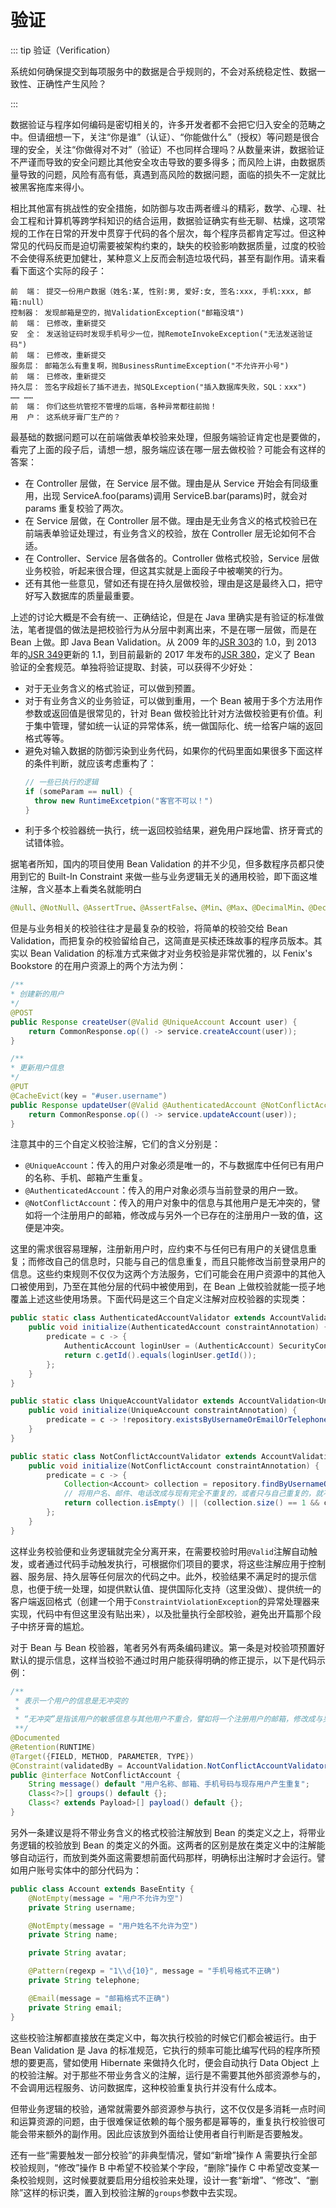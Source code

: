# 验证

::: tip 验证（Verification）

系统如何确保提交到每项服务中的数据是合乎规则的，不会对系统稳定性、数据一致性、正确性产生风险？

:::

数据验证与程序如何编码是密切相关的，许多开发者都不会把它归入安全的范畴之中。但请细想一下，关注“你是谁”（认证）、“你能做什么”（授权）等问题是很合理的安全，关注“你做得对不对”（验证）不也同样合理吗？从数量来讲，数据验证不严谨而导致的安全问题比其他安全攻击导致的要多得多；而风险上讲，由数据质量导致的问题，风险有高有低，真遇到高风险的数据问题，面临的损失不一定就比被黑客拖库来得小。

相比其他富有挑战性的安全措施，如防御与攻击两者缠斗的精彩，数学、心理、社会工程和计算机等跨学科知识的结合运用，数据验证确实有些无聊、枯燥，这项常规的工作在日常的开发中贯穿于代码的各个层次，每个程序员都肯定写过。但这种常见的代码反而是迫切需要被架构约束的，缺失的校验影响数据质量，过度的校验不会使得系统更加健壮，某种意义上反而会制造垃圾代码，甚至有副作用。请来看看下面这个实际的段子：

```
前  端： 提交一份用户数据（姓名:某, 性别:男, 爱好:女, 签名:xxx, 手机:xxx, 邮箱:null）
控制器： 发现邮箱是空的，抛ValidationException("邮箱没填")
前  端： 已修改，重新提交
安  全： 发送验证码时发现手机号少一位，抛RemoteInvokeException("无法发送验证码")
前  端： 已修改，重新提交
服务层： 邮箱怎么有重复啊，抛BusinessRuntimeException("不允许开小号")
前  端： 已修改，重新提交
持久层： 签名字段超长了插不进去，抛SQLException("插入数据库失败，SQL：xxx")
…… ……
前  端： 你们这些坑管挖不管埋的后端，各种异常都往前抛！
用  户： 这系统牙膏厂生产的？
```

最基础的数据问题可以在前端做表单校验来处理，但服务端验证肯定也是要做的，看完了上面的段子后，请想一想，服务端应该在哪一层去做校验？可能会有这样的答案：

- 在 Controller 层做，在 Service 层不做。理由是从 Service 开始会有同级重用，出现 ServiceA.foo(params)调用 ServiceB.bar(params)时，就会对 params 重复校验了两次。
- 在 Service 层做，在 Controller 层不做。理由是无业务含义的格式校验已在前端表单验证处理过，有业务含义的校验，放在 Controller 层无论如何不合适。
- 在 Controller、Service 层各做各的。Controller 做格式校验，Service 层做业务校验，听起来很合理，但这其实就是上面段子中被嘲笑的行为。
- 还有其他一些意见，譬如还有提在持久层做校验，理由是这是最终入口，把守好写入数据库的质量最重要。

上述的讨论大概是不会有统一、正确结论，但是在 Java 里确实是有验证的标准做法，笔者提倡的做法是把校验行为从分层中剥离出来，不是在哪一层做，而是在 Bean 上做。即 Java Bean Validation。从 2009 年的[JSR 303](https://beanvalidation.org/1.0/spec/)的 1.0，到 2013 年的[JSR 349](https://jcp.org/en/jsr/detail?id=349)更新的 1.1，到目前最新的 2017 年发布的[JSR 380](https://beanvalidation.org/2.0/)，定义了 Bean 验证的全套规范。单独将验证提取、封装，可以获得不少好处：

- 对于无业务含义的格式验证，可以做到预置。
- 对于有业务含义的业务验证，可以做到重用，一个 Bean 被用于多个方法用作参数或返回值是很常见的，针对 Bean 做校验比针对方法做校验更有价值。利于集中管理，譬如统一认证的异常体系，统一做国际化、统一给客户端的返回格式等等。
- 避免对输入数据的防御污染到业务代码，如果你的代码里面如果很多下面这样的条件判断，就应该考虑重构了：
  ```java
  // 一些已执行的逻辑
  if (someParam == null) {
  	throw new RuntimeExcetpion("客官不可以！")
  }
  ```
- 利于多个校验器统一执行，统一返回校验结果，避免用户踩地雷、挤牙膏式的试错体验。

据笔者所知，国内的项目使用 Bean Validation 的并不少见，但多数程序员都只使用到它的 Built-In Constraint 来做一些与业务逻辑无关的通用校验，即下面这堆注解，含义基本上看类名就能明白

```java
@Null、@NotNull、@AssertTrue、@AssertFalse、@Min、@Max、@DecimalMin、@DecimalMax、@Negative、@NegativeOrZero、@Positive、@PositiveOrZeor、@Szie、@Digits、@Pass、@PastOrPresent、@Future、@FutureOrPresent、@Pattern、@NotEmpty、@NotBlank、@Email
```

但是与业务相关的校验往往才是最复杂的校验，将简单的校验交给 Bean Validation，而把复杂的校验留给自己，这简直是买椟还珠故事的程序员版本。其实以 Bean Validation 的标准方式来做才对业务校验是非常优雅的，以 Fenix's Bookstore 的在用户资源上的两个方法为例：

```java
/**
* 创建新的用户
*/
@POST
public Response createUser(@Valid @UniqueAccount Account user) {
	return CommonResponse.op(() -> service.createAccount(user));
}

/**
* 更新用户信息
*/
@PUT
@CacheEvict(key = "#user.username")
public Response updateUser(@Valid @AuthenticatedAccount @NotConflictAccount Account user) {
	return CommonResponse.op(() -> service.updateAccount(user));
}
```

注意其中的三个自定义校验注解，它们的含义分别是：

- `@UniqueAccount`：传入的用户对象必须是唯一的，不与数据库中任何已有用户的名称、手机、邮箱产生重复。
- `@AuthenticatedAccount`：传入的用户对象必须与当前登录的用户一致。
- `@NotConflictAccount`：传入的用户对象中的信息与其他用户是无冲突的，譬如将一个注册用户的邮箱，修改成与另外一个已存在的注册用户一致的值，这便是冲突。

这里的需求很容易理解，注册新用户时，应约束不与任何已有用户的关键信息重复；而修改自己的信息时，只能与自己的信息重复，而且只能修改当前登录用户的信息。这些约束规则不仅仅为这两个方法服务，它们可能会在用户资源中的其他入口被使用到，乃至在其他分层的代码中被使用到，在 Bean 上做校验就能一揽子地覆盖上述这些使用场景。下面代码是这三个自定义注解对应校验器的实现类：

```java
public static class AuthenticatedAccountValidator extends AccountValidation<AuthenticatedAccount> {
    public void initialize(AuthenticatedAccount constraintAnnotation) {
        predicate = c -> {
            AuthenticAccount loginUser = (AuthenticAccount) SecurityContextHolder.getContext().getAuthentication().getPrincipal();
            return c.getId().equals(loginUser.getId());
        };
    }
}

public static class UniqueAccountValidator extends AccountValidation<UniqueAccount> {
    public void initialize(UniqueAccount constraintAnnotation) {
        predicate = c -> !repository.existsByUsernameOrEmailOrTelephone(c.getUsername(), c.getEmail(), c.getTelephone());
    }
}

public static class NotConflictAccountValidator extends AccountValidation<NotConflictAccount> {
    public void initialize(NotConflictAccount constraintAnnotation) {
        predicate = c -> {
            Collection<Account> collection = repository.findByUsernameOrEmailOrTelephone(c.getUsername(), c.getEmail(), c.getTelephone());
            // 将用户名、邮件、电话改成与现有完全不重复的，或者只与自己重复的，就不算冲突
            return collection.isEmpty() || (collection.size() == 1 && collection.iterator().next().getId().equals(c.getId()));
        };
    }
}
```

这样业务校验便和业务逻辑就完全分离开来，在需要校验时用`@Valid`注解自动触发，或者通过代码手动触发执行，可根据你们项目的要求，将这些注解应用于控制器、服务层、持久层等任何层次的代码之中。此外，校验结果不满足时的提示信息，也便于统一处理，如提供默认值、提供国际化支持（这里没做）、提供统一的客户端返回格式（创建一个用于`ConstraintViolationException`的异常处理器来实现，代码中有但这里没有贴出来），以及批量执行全部校验，避免出开篇那个段子中挤牙膏的尴尬。

对于 Bean 与 Bean 校验器，笔者另外有两条编码建议。第一条是对校验项预置好默认的提示信息，这样当校验不通过时用户能获得明确的修正提示，以下是代码示例：

```java
/**
 * 表示一个用户的信息是无冲突的
 *
 * “无冲突”是指该用户的敏感信息与其他用户不重合，譬如将一个注册用户的邮箱，修改成与另外一个已存在的注册用户一致的值，这便是冲突
 **/
@Documented
@Retention(RUNTIME)
@Target({FIELD, METHOD, PARAMETER, TYPE})
@Constraint(validatedBy = AccountValidation.NotConflictAccountValidator.class)
public @interface NotConflictAccount {
    String message() default "用户名称、邮箱、手机号码与现存用户产生重复";
    Class<?>[] groups() default {};
    Class<? extends Payload>[] payload() default {};
}

```

另外一条建议是将不带业务含义的格式校验注解放到 Bean 的类定义之上，将带业务逻辑的校验放到 Bean 的类定义的外面。这两者的区别是放在类定义中的注解能够自动运行，而放到类外面这需要想前面代码那样，明确标出注解时才会运行。譬如用户账号实体中的部分代码为：

```java
public class Account extends BaseEntity {
	@NotEmpty(message = "用户不允许为空")
    private String username;

    @NotEmpty(message = "用户姓名不允许为空")
    private String name;

    private String avatar;

    @Pattern(regexp = "1\\d{10}", message = "手机号格式不正确")
    private String telephone;

    @Email(message = "邮箱格式不正确")
    private String email;
}
```

这些校验注解都直接放在类定义中，每次执行校验的时候它们都会被运行。由于 Bean Validation 是 Java 的标准规范，它执行的频率可能比编写代码的程序所预想的要更高，譬如使用 Hibernate 来做持久化时，便会自动执行 Data Object 上的校验注解。对于那些不带业务含义的注解，运行是不需要其他外部资源参与的，不会调用远程服务、访问数据库，这种校验重复执行并没有什么成本。

但带业务逻辑的校验，通常就需要外部资源参与执行，这不仅仅是多消耗一点时间和运算资源的问题，由于很难保证依赖的每个服务都是幂等的，重复执行校验很可能会带来额外的副作用。因此应该放到外面给让使用者自行判断是否要触发。

还有一些“需要触发一部分校验”的非典型情况，譬如“新增”操作 A 需要执行全部校验规则，“修改”操作 B 中希望不校验某个字段，“删除”操作 C 中希望改变某一条校验规则，这时候要就要启用分组校验来处理，设计一套“新增”、“修改”、“删除”这样的标识类，置入到校验注解的`groups`参数中去实现。
